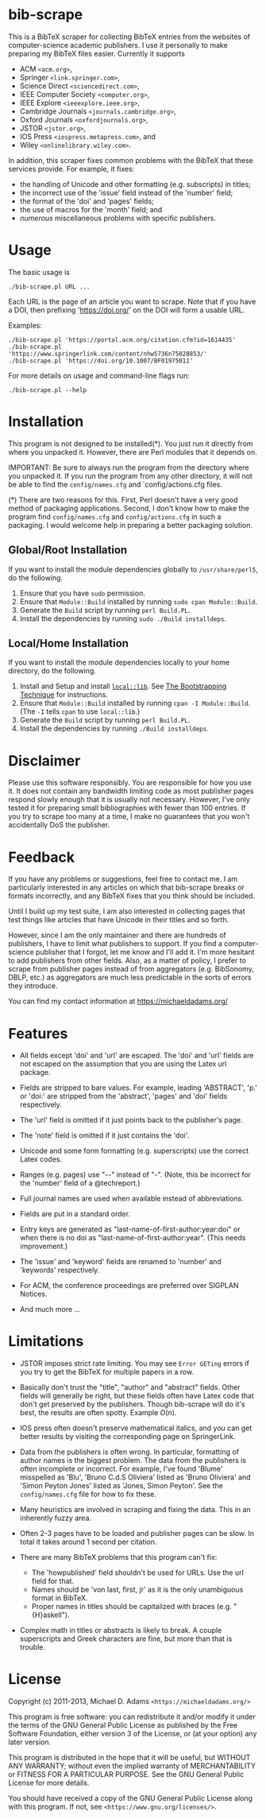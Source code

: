 bib-scrape
================

This is a BibTeX scraper for collecting BibTeX entries from the
websites of computer-science academic publishers.  I use it personally
to make preparing my BibTeX files easier.  Currently it supports

 - ACM `<acm.org>`,
 - Springer `<link.springer.com>`,
 - Science Direct `<sciencedirect.com>`,
 - IEEE Computer Society `<computer.org>`,
 - IEEE Explore `<ieeexplore.ieee.org>`,
 - Cambridge Journals `<journals.cambridge.org>`,
 - Oxford Journals `<oxfordjournals.org>`,
 - JSTOR `<jstor.org>`,
 - IOS Press `<iospress.metapress.com>`, and
 - Wiley `<onlinelibrary.wiley.com>`.

In addition, this scraper fixes common problems with the BibTeX that
these services provide.  For example, it fixes:

 - the handling of Unicode and other formatting (e.g. subscripts) in titles;
 - the incorrect use of the 'issue' field instead of the 'number' field;
 - the format of the 'doi' and 'pages' fields;
 - the use of macros for the 'month' field; and
 - *numerous* miscellaneous problems with specific publishers.

Usage
================
The basic usage is

    ./bib-scrape.pl URL ...

Each URL is the page of an article you want to scrape.  Note that if
you have a DOI, then prefixing 'https://doi.org/' on the DOI will
form a usable URL.

Examples:

    ./bib-scrape.pl 'https://portal.acm.org/citation.cfm?id=1614435'
    ./bib-scrape.pl 'https://www.springerlink.com/content/nhw5736n75028853/'
    ./bib-scrape.pl 'https://doi.org/10.1007/BF01975011'

For more details on usage and command-line flags run:

    ./bib-scrape.pl --help

Installation
================
This program is not designed to be installed(*).  You just run it directly
from where you unpacked it.  However, there are Perl modules that it depends
on.

IMPORTANT: Be sure to always run the program from the directory where
you unpacked it.  If you run the program from any other directory, it
will not be able to find the `config/names.cfg` and `config/actions.cfg
files.

(*) There are two reasons for this.  First, Perl doesn't have a very
good method of packaging applications.  Second, I don't know how to
make the program find `config/names.cfg` and `config/actions.cfg` in
such a packaging.  I would welcome help in preparing a better packaging
solution.

Global/Root Installation
----------------
If you want to install the module dependencies globally to `/usr/share/perl5`,
do the following.

1. Ensure that you have `sudo` permission.
2. Ensure that `Module::Build` installed by running `sudo cpan Module::Build`.
3. Generate the `Build` script by running `perl Build.PL`.
4. Install the dependencies by running `sudo ./Build installdeps`.

Local/Home Installation
----------------
If you want to install the module dependencies locally to
your home directory, do the following.

1. Install and Setup and install [`local::lib`](https://metacpan.org/pod/local::lib).
   See [The Bootstrapping Technique](https://metacpan.org/pod/local::lib#The-bootstrapping-technique) for instructions.
2. Ensure that `Module::Build` installed by running `cpan -I Module::Build`.
   (The `-I` tells `cpan` to use `local::lib`.)
3. Generate the `Build` script by running `perl Build.PL`.
4. Install the dependencies by running `./Build installdeps`.

Disclaimer
================
Please use this software responsibly.  You are responsible for how you
use it.  It does not contain any bandwidth limiting code as most
publisher pages respond slowly enough that it is usually not
necessary.  However, I've only tested it for preparing small
bibliographies with fewer than 100 entries.  If you try to scrape too
many at a time, I make no guarantees that you won't accidentally DoS
the publisher.

Feedback
================
If you have any problems or suggestions, feel free to contact me.  I
am particularly interested in any articles on which that bib-scrape breaks
or formats incorrectly, and any BibTeX fixes that you think should be
included.

Until I build up my test suite, I am also interested in collecting
pages that test things like articles that have Unicode in their titles
and so forth.

However, since I am the only maintainer and there are hundreds of
publishers, I have to limit what publishers to support.  If you find a
computer-science publisher that I forgot, let me know and I'll add it.
I'm more hesitant to add publishers from other fields.  Also, as a
matter of policy, I prefer to scrape from publisher pages instead of
from aggregators (e.g. BibSonomy, DBLP, etc.) as aggregators are much
less predictable in the sorts of errors they introduce.

You can find my contact information at https://michaeldadams.org/

Features
================
 - All fields except 'doi' and 'url' are escaped.  The 'doi' and 'url' fields
   are not escaped on the assumption that you are using the Latex url package.

 - Fields are stripped to bare values. For example, leading 'ABSTRACT', 'p.' or 'doi:'
   are stripped from the 'abstract', 'pages' and 'doi' fields respectively.

 - The 'url' field is omitted if it just points back to the publisher's page.

 - The 'note' field is omitted if it just contains the 'doi'.

 - Unicode and some form formatting (e.g. superscripts) use the correct Latex codes.

 - Ranges (e.g. pages) use "--" instead of "-".  (Note, this be
   incorrect for the 'number' field of a @techreport.)

 - Full journal names are used when available instead of
   abbreviations.

 - Fields are put in a standard order.

 - Entry keys are generated as "last-name-of-first-author:year:doi"
   or when there is no doi as "last-name-of-first-author:year".
   (This needs improvement.)

 - The 'issue' and 'keyword' fields are renamed to 'number' and
   'keywords' respectively.

 - For ACM, the conference proceedings are preferred over SIGPLAN Notices.

 - And much more ...

Limitations
================
 - JSTOR imposes strict rate limiting.  You may see `Error GETing`
   errors if you try to get the BibTeX for multiple papers in a row.

 - Basically don't trust the "title", "author" and "abstract" fields.
   Other fields will generally be right, but these fields often have
   Latex code that don't get preserved by the publishers. Though
   bib-scrape will do it's best, the results are often spotty.
   Example $O$$($n$)$.

 - IOS press often doesn't preserve mathematical italics, and
   you can get better results by visiting the corresponding page on SpringerLink.

 - Data from the publishers is often wrong.  In particular, formatting
   of author names is the biggest problem.  The data from the
   publishers is often incomplete or incorrect.  For example, I've
   found 'Blume' misspelled as 'Blu', 'Bruno C.d.S Oliviera' listed as
   'Bruno Oliviera' and 'Simon Peyton Jones' listed as 'Jones, Simon
   Peyton'.  See the `config/names.cfg` file for how to fix these.

 - Many heuristics are involved in scraping and fixing the data.  This in an inherently fuzzy area.

 - Often 2-3 pages have to be loaded and publisher pages can be slow.
   In total it takes around 1 second per citation.

 - There are many BibTeX problems that this program can't fix:
   - The 'howpublished' field shouldn't be used for URLs.  Use the url field for that.
   - Names should be 'von last, first, jr' as it is the only unambiguous format in BibTeX.
   - Proper names in titles should be capitalized with braces (e.g. "{H}askell").

 - Complex math in titles or abstracts is likely to break.  A couple superscripts and
   Greek characters are fine, but more than that is trouble.

License
================
Copyright (c) 2011-2013, Michael D. Adams `<https://michaeldadams.org/>`

This program is free software: you can redistribute it and/or modify
it under the terms of the GNU General Public License as published by
the Free Software Foundation, either version 3 of the License, or
(at your option) any later version.

This program is distributed in the hope that it will be useful,
but WITHOUT ANY WARRANTY; without even the implied warranty of
MERCHANTABILITY or FITNESS FOR A PARTICULAR PURPOSE.  See the
GNU General Public License for more details.

You should have received a copy of the GNU General Public License
along with this program.  If not, see `<https://www.gnu.org/licenses/>`.
